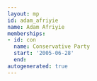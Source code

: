 ```yaml
---
layout: mp
id: adam_afriyie
name: Adam Afriyie
memberships:
- id: con
  name: Conservative Party
  start: '2005-06-28'
  end: 
autogenerated: true
---
```

